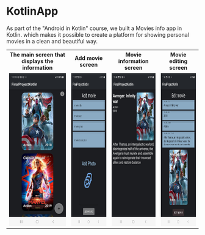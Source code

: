# KotlinApp
As part of the "Android in Kotlin" course, we built a Movies info app in Kotlin. which makes it possible to create a platform for showing personal movies in a clean and beautiful way.


<table>
  <tr>
    <th>The main screen that displays the information</th>
    <th>Add movie screen</th>
    <th>Movie information screen</th>
    <th>Movie editing screen</th>
  </tr>
  <tr>
    <td><img src="Screenshot_20230510_113940_FinalProjectKotlin.jpg" width="200" height="400"></td>
    <td><img src="Screenshot_20230510_113951_FinalProjectKotlin.jpg" width="200" height="400"></td>
    <td><img src="Screenshot_20230510_114002_FinalProjectKotlin.jpg" width="200" height="400"></td>
    <td><img src="Screenshot_20230510_114008_FinalProjectKotlin.jpg" width="200" height="400"></td>
  </tr>
</table>
